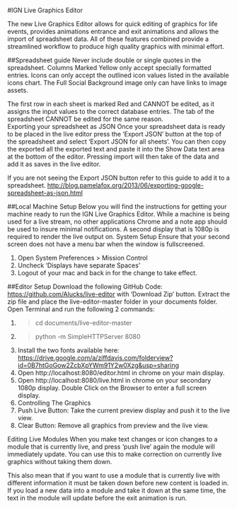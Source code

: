 #IGN Live Graphics Editor

The new Live Graphics Editor allows for quick editing of graphics for life events, provides animations entrance and exit animations and allows the import of spreadsheet data. All of these features combined provide a streamlined workflow to produce high quality graphics with minimal effort.


##Spreadsheet guide
Never include double or single quotes in the spreadsheet.
Columns Marked Yellow  only accept specially formatted entries. Icons can only accept the outlined icon values listed in the available icons chart. The Full Social Background image only can have links to image assets.

The first row in each sheet is marked Red and CANNOT be edited, as it assigns the input values to the correct database entries. The tab of the spreadsheet CANNOT be edited for the same reason.       
Exporting your spreadsheet as JSON
Once your spreadsheet data is ready to be placed in the live editor press the ‘Export JSON’ button at the top of the spreadsheet and select ‘Export JSON for all sheets’.  You can then copy the exported all the exported text and paste it into the Show Data text area at the bottom of the editor. Pressing import will then take of the data and add it as saves in the live editor.

If you are not seeing the Export JSON button refer to this guide to add it to a spreadsheet.
http://blog.pamelafox.org/2013/06/exporting-google-spreadsheet-as-json.html

##Local Machine Setup
Below you will find the instructions for getting your machine ready to run the IGN Live Graphics Editor. While a machine is being used for a live stream, no other applications Chrome and a note app should be used to insure minimal notifications. A second display that is 1080p is required to render the live output on.
System Setup
Ensure that your second screen does not have a menu bar when the window is fullscreened.
  1. Open System Preferences > Mission Control
  2. Uncheck ‘Displays have separate Spaces’
  3. Logout of your mac and back in for the change to take effect.

##Editor Setup
Download the following GitHub Code: https://github.com/Alucks/live-editor  with ‘Download Zip’ button.
Extract the zip file and place the live-editor-master folder in your documents folder.
Open Terminal and  run the following 2 commands:
  1. > cd documents/live-editor-master     
  2. > python -m SimpleHTTPServer 8080
  3. Install the two fonts available here: https://drive.google.com/a/ziffdavis.com/folderview?id=0B7htGoGow2ZcbXpYWm91Y2w0Xzg&usp=sharing
  4. Open http://localhost:8080/editor.html in chrome on your main display.
  5. Open http://localhost:8080/live.html in chrome on your secondary 1080p display. Double Click on the Browser to enter a full screen display.
  6. Controlling The Graphics
  7. Push Live Button: Take the current preview display and push it to the live view.
  8. Clear Button: Remove all graphics from preview and the live view.

Editing Live Modules When you make text changes or icon changes to a module that is currently live, and press ‘push live’ again the module will immediately update. You can use this to make correction on currently live graphics without taking them down.

This also mean that if you want to use a module that is currently live with different information it must be taken down before new content is loaded in. If you load a new data into a module and take it down at the same time, the text in the module will update before the exit animation is run.  
